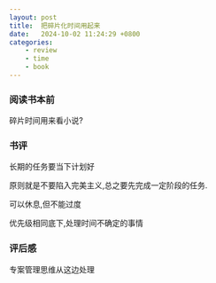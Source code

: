 ```yaml
---
layout: post
title:  把碎片化时间用起来
date:   2024-10-02 11:24:29 +0800
categories: 
    - review 
    - time
    - book
---
```


### 阅读书本前

碎片时间用来看小说?

### 书评

长期的任务要当下计划好

原则就是不要陷入完美主义,总之要先完成一定阶段的任务.

可以休息,但不能过度

优先级相同底下,处理时间不确定的事情

### 评后感

专案管理思维从这边处理